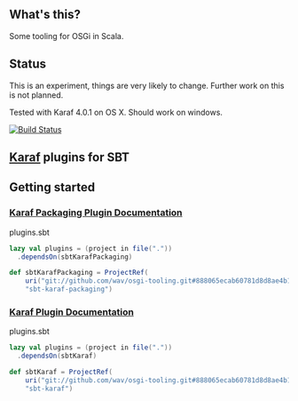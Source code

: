 ## What's this?

Some tooling for OSGi in Scala.

## Status

This is an experiment, things are very likely to change. Further work on this is not planned.

Tested with Karaf 4.0.1 on OS X. Should work on windows.

[![Build Status](https://travis-ci.org/wav/osgi-tooling.svg?branch=master)](https://travis-ci.org/wav/osgi-tooling)

## [Karaf](https://karaf.apache.org/) plugins for SBT

## Getting started

### [Karaf Packaging Plugin Documentation](KarafPackagingPlugin.md)

plugins.sbt
```scala
lazy val plugins = (project in file("."))
  .dependsOn(sbtKarafPackaging)

def sbtKarafPackaging = ProjectRef(
	uri("git://github.com/wav/osgi-tooling.git#888065ecab60781d8d8ae4b15e9199f17d24908f"),
	"sbt-karaf-packaging")
```

### [Karaf Plugin Documentation](KarafPlugin.md)

plugins.sbt
```scala
lazy val plugins = (project in file("."))
  .dependsOn(sbtKaraf)

def sbtKaraf = ProjectRef(
	uri("git://github.com/wav/osgi-tooling.git#888065ecab60781d8d8ae4b15e9199f17d24908f"),
	"sbt-karaf")
```
